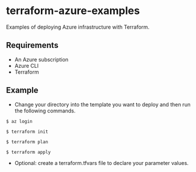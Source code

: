 # terraform-azure-examples

Examples of deploying Azure infrastructure with Terraform.

## Requirements

* An Azure subscription
* Azure CLI
* Terraform

## Example

* Change your directory into the template you want to deploy and then run the following commands.

`$ az login`

`$ terraform init`

`$ terraform plan`

`$ terraform apply`

* Optional: create a terraform.tfvars file to declare your parameter values.
